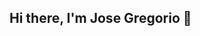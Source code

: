 ## Hi there, I'm Jose Gregorio 👋

<!--
**JosegSuarezb/JosegSuarezb** is a ✨ _special_ ✨ repository because its `README.md` (this file) appears on your GitHub profile.

Here are some ideas to get you started:

- 🔭 I’m currently studying International Business an emphasis on Business Intelligence. I have skills in market analysis, data 
visualization, strategic decision-making, and research. I have experience in internationalization and export projects. I am 
characterized by being an ethical, responsible, and disciplined person, with adaptability to different environments. Additionally, I 
possess technical skills in Python, SQLite, and Microsoft Excel, as well as language proficiency in Spanish (native),  English (B2), 
Portuguese (B1), and Mandarin (HSK1).
- 📫 How to reach me: ...
- ⚡ Fun fact: ...
-->

